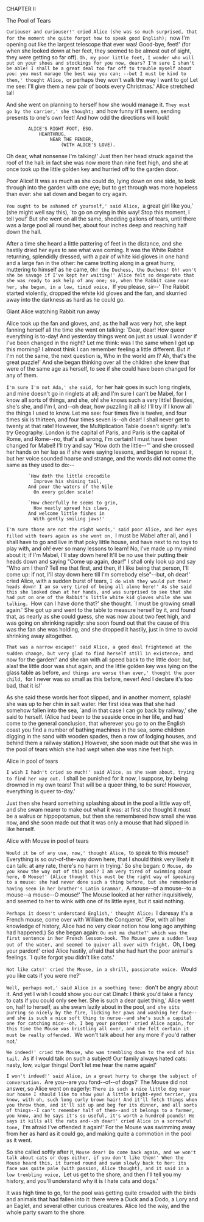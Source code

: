 CHAPTER II

The Pool of Tears

`Curiouser and curiouser!' cried Alice (she was so much surprised, that for the moment she quite forgot how to speak good English); `now I'm opening out like the largest telescope that ever was! Good-bye, feet!' (for when she looked down at her feet, they seemed to be almost out of sight, they were getting so far off). `Oh, my poor little feet, I wonder who will put on your shoes and stockings for you now, dears? I'm sure I shan't be able! I shall be a great deal too far off to trouble myself about you: you must manage the best way you can; --but I must be kind to them,' thought Alice, `or perhaps they won't walk the way I want to go! Let me see: I'll give them a new pair of boots every Christmas.'
 Alice stretched tall

And she went on planning to herself how she would manage it. `They must go by the carrier,' she thought; `and how funny it'll seem, sending presents to one's own feet! And how odd the directions will look!

            ALICE'S RIGHT FOOT, ESQ.
                HEARTHRUG,
                    NEAR THE FENDER,
                        (WITH ALICE'S LOVE).
Oh dear, what nonsense I'm talking!'
Just then her head struck against the roof of the hall: in fact she was now more than nine feet high, and she at once took up the little golden key and hurried off to the garden door.

Poor Alice! It was as much as she could do, lying down on one side, to look through into the garden with one eye; but to get through was more hopeless than ever: she sat down and began to cry again.

`You ought to be ashamed of yourself,' said Alice, `a great girl like you,' (she might well say this), `to go on crying in this way! Stop this moment, I tell you!' But she went on all the same, shedding gallons of tears, until there was a large pool all round her, about four inches deep and reaching half down the hall.

After a time she heard a little pattering of feet in the distance, and she hastily dried her eyes to see what was coming. It was the White Rabbit returning, splendidly dressed, with a pair of white kid gloves in one hand and a large fan in the other: he came trotting along in a great hurry, muttering to himself as he came, `Oh! the Duchess, the Duchess! Oh! won't she be savage if I've kept her waiting!' Alice felt so desperate that she was ready to ask help of any one; so, when the Rabbit came near her, she began, in a low, timid voice, `If you please, sir--' The Rabbit started violently, dropped the white kid gloves and the fan, and skurried away into the darkness as hard as he could go.

 Giant Alice watching Rabbit run away

Alice took up the fan and gloves, and, as the hall was very hot, she kept fanning herself all the time she went on talking: `Dear, dear! How queer everything is to-day! And yesterday things went on just as usual. I wonder if I've been changed in the night? Let me think: was I the same when I got up this morning? I almost think I can remember feeling a little different. But if I'm not the same, the next question is, Who in the world am I? Ah, that's the great puzzle!' And she began thinking over all the children she knew that were of the same age as herself, to see if she could have been changed for any of them.

`I'm sure I'm not Ada,' she said, `for her hair goes in such long ringlets, and mine doesn't go in ringlets at all; and I'm sure I can't be Mabel, for I know all sorts of things, and she, oh! she knows such a very little! Besides, she's she, and I'm I, and--oh dear, how puzzling it all is! I'll try if I know all the things I used to know. Let me see: four times five is twelve, and four times six is thirteen, and four times seven is--oh dear! I shall never get to twenty at that rate! However, the Multiplication Table doesn't signify: let's try Geography. London is the capital of Paris, and Paris is the capital of Rome, and Rome--no, that's all wrong, I'm certain! I must have been changed for Mabel! I'll try and say "How doth the little--"' and she crossed her hands on her lap as if she were saying lessons, and began to repeat it, but her voice sounded hoarse and strange, and the words did not come the same as they used to do:--

            `How doth the little crocodile
              Improve his shining tail,
            And pour the waters of the Nile
              On every golden scale!

            `How cheerfully he seems to grin,
              How neatly spread his claws,
            And welcome little fishes in
              With gently smiling jaws!'
`I'm sure those are not the right words,' said poor Alice, and her eyes filled with tears again as she went on, `I must be Mabel after all, and I shall have to go and live in that poky little house, and have next to no toys to play with, and oh! ever so many lessons to learn! No, I've made up my mind about it; if I'm Mabel, I'll stay down here! It'll be no use their putting their heads down and saying "Come up again, dear!" I shall only look up and say "Who am I then? Tell me that first, and then, if I like being that person, I'll come up: if not, I'll stay down here till I'm somebody else"--but, oh dear!' cried Alice, with a sudden burst of tears, `I do wish they would put their heads down! I am so very tired of being all alone here!'
As she said this she looked down at her hands, and was surprised to see that she had put on one of the Rabbit's little white kid gloves while she was talking. `How can I have done that?' she thought. `I must be growing small again.' She got up and went to the table to measure herself by it, and found that, as nearly as she could guess, she was now about two feet high, and was going on shrinking rapidly: she soon found out that the cause of this was the fan she was holding, and she dropped it hastily, just in time to avoid shrinking away altogether.

`That was a narrow escape!' said Alice, a good deal frightened at the sudden change, but very glad to find herself still in existence; `and now for the garden!' and she ran with all speed back to the little door: but, alas! the little door was shut again, and the little golden key was lying on the glass table as before, `and things are worse than ever,' thought the poor child, `for I never was so small as this before, never! And I declare it's too bad, that it is!'

As she said these words her foot slipped, and in another moment, splash! she was up to her chin in salt water. Her first idea was that she had somehow fallen into the sea, `and in that case I can go back by railway,' she said to herself. (Alice had been to the seaside once in her life, and had come to the general conclusion, that wherever you go to on the English coast you find a number of bathing machines in the sea, some children digging in the sand with wooden spades, then a row of lodging houses, and behind them a railway station.) However, she soon made out that she was in the pool of tears which she had wept when she was nine feet high.

 Alice in pool of tears

`I wish I hadn't cried so much!' said Alice, as she swam about, trying to find her way out. `I shall be punished for it now, I suppose, by being drowned in my own tears! That will be a queer thing, to be sure! However, everything is queer to-day.'

Just then she heard something splashing about in the pool a little way off, and she swam nearer to make out what it was: at first she thought it must be a walrus or hippopotamus, but then she remembered how small she was now, and she soon made out that it was only a mouse that had slipped in like herself.

 Alice with Mouse in pool of tears

`Would it be of any use, now,' thought Alice, `to speak to this mouse? Everything is so out-of-the-way down here, that I should think very likely it can talk: at any rate, there's no harm in trying.' So she began: `O Mouse, do you know the way out of this pool? I am very tired of swimming about here, O Mouse!' (Alice thought this must be the right way of speaking to a mouse: she had never done such a thing before, but she remembered having seen in her brother's Latin Grammar, `A mouse--of a mouse--to a mouse--a mouse--O mouse!' The Mouse looked at her rather inquisitively, and seemed to her to wink with one of its little eyes, but it said nothing.

`Perhaps it doesn't understand English,' thought Alice; `I daresay it's a French mouse, come over with William the Conqueror.' (For, with all her knowledge of history, Alice had no very clear notion how long ago anything had happened.) So she began again: `Ou est ma chatte?' which was the first sentence in her French lesson-book. The Mouse gave a sudden leap out of the water, and seemed to quiver all over with fright. `Oh, I beg your pardon!' cried Alice hastily, afraid that she had hurt the poor animal's feelings. `I quite forgot you didn't like cats.'

`Not like cats!' cried the Mouse, in a shrill, passionate voice. `Would you like cats if you were me?'

`Well, perhaps not,' said Alice in a soothing tone: `don't be angry about it. And yet I wish I could show you our cat Dinah: I think you'd take a fancy to cats if you could only see her. She is such a dear quiet thing,' Alice went on, half to herself, as she swam lazily about in the pool, `and she sits purring so nicely by the fire, licking her paws and washing her face--and she is such a nice soft thing to nurse--and she's such a capital one for catching mice--oh, I beg your pardon!' cried Alice again, for this time the Mouse was bristling all over, and she felt certain it must be really offended. `We won't talk about her any more if you'd rather not.'

`We indeed!' cried the Mouse, who was trembling down to the end of his tail. `As if I would talk on such a subject! Our family always hated cats: nasty, low, vulgar things! Don't let me hear the name again!'

`I won't indeed!' said Alice, in a great hurry to change the subject of conversation. `Are you--are you fond--of--of dogs?' The Mouse did not answer, so Alice went on eagerly: `There is such a nice little dog near our house I should like to show you! A little bright-eyed terrier, you know, with oh, such long curly brown hair! And it'll fetch things when you throw them, and it'll sit up and beg for its dinner, and all sorts of things--I can't remember half of them--and it belongs to a farmer, you know, and he says it's so useful, it's worth a hundred pounds! He says it kills all the rats and--oh dear!' cried Alice in a sorrowful tone, `I'm afraid I've offended it again!' For the Mouse was swimming away from her as hard as it could go, and making quite a commotion in the pool as it went.

So she called softly after it, `Mouse dear! Do come back again, and we won't talk about cats or dogs either, if you don't like them!' When the Mouse heard this, it turned round and swam slowly back to her: its face was quite pale (with passion, Alice thought), and it said in a low trembling voice, `Let us get to the shore, and then I'll tell you my history, and you'll understand why it is I hate cats and dogs.'

It was high time to go, for the pool was getting quite crowded with the birds and animals that had fallen into it: there were a Duck and a Dodo, a Lory and an Eaglet, and several other curious creatures. Alice led the way, and the whole party swam to the shore.
